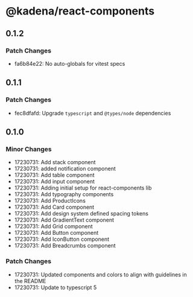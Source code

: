 # @kadena/react-components

## 0.1.2

### Patch Changes

- fa6b84e22: No auto-globals for vitest specs

## 0.1.1

### Patch Changes

- fec8dfafd: Upgrade `typescript` and `@types/node` dependencies

## 0.1.0

### Minor Changes

- 17230731: Add stack component
- 17230731: added notification component
- 17230731: Add table component
- 17230731: Add input component
- 17230731: Adding initial setup for react-components lib
- 17230731: Add typography components
- 17230731: Add ProductIcons
- 17230731: Add Card component
- 17230731: Add design system defined spacing tokens
- 17230731: Add GradientText component
- 17230731: Add Grid component
- 17230731: Add Button component
- 17230731: Add IconButton component
- 17230731: Add Breadcrumbs component

### Patch Changes

- 17230731: Updated components and colors to align with guidelines in the README
- 17230731: Update to typescript 5
